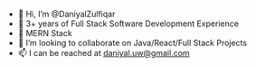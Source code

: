 - 👋 Hi, I’m @DaniyalZulfiqar
- 👀 3+ years of Full Stack Software Development Experience
- 🌱 MERN Stack
- 💞️ I’m looking to collaborate on Java/React/Full Stack Projects
- 📫 I can be reached at daniyal.uw@gmail.com

<!---
DaniyalZulfiqar/DaniyalZulfiqar is a ✨ special ✨ repository because its `README.md` (this file) appears on your GitHub profile.
You can click the Preview link to take a look at your changes.
--->
